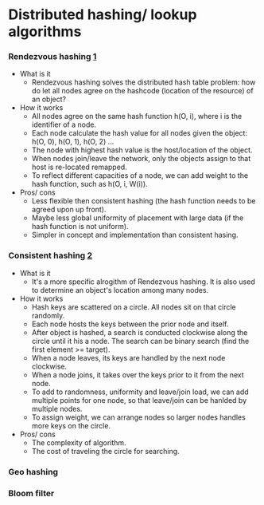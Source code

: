 # Distributed hashing/ lookup algorithms

### Rendezvous hashing [1]
* What is it
    * Rendezvous hashing solves the distributed hash table problem: how do let all nodes agree on the hashcode (location of the resource) of an object?
* How it works
    * All nodes agree on the same hash function h(O, i), where i is the identifier of a node.
    * Each node calculate the hash value for all nodes given the object: h(O, 0), h(O, 1), h(O, 2) ...
    * The node with highest hash value is the host/location of the object.
    * When nodes join/leave the network, only the objects assign to that host is re-located remapped.
    * To reflect different capacities of a node, we can add weight to the hash function, such as h(O, i, W(i)).
* Pros/ cons
    * Less flexible then consistent hashing (the hash function needs to be agreed upon up front).
    * Maybe less global uniformity of placement with large data (if the hash function is not uniform).
    * Simpler in concept and implementation than consistent hasing.

### Consistent hashing [2]
* What is it
    * It's a more specific alrogithm of Rendezvous hashing. It is also used to determine an object's location among many nodes.
* How it works
    * Hash keys are scattered on a circle. All nodes sit on that circle randomly.
    * Each node hosts the keys between the prior node and itself. 
    * After object is hashed, a search is conducted clockwise along the circle until it his a node. The search can be binary search (find the first element >= target).
    * When a node leaves, its keys are handled by the next node clockwise.
    * When a node joins, it takes over the keys prior to it from the next node.
    * To add to randomness, uniformity and leave/join load, we can add multiple points for one node, so that leave/join can be hanlded by multiple nodes.
    * To assign weight, we can arrange nodes so larger nodes handles more keys on the circle.
* Pros/ cons
    * The complexity of algorithm.
    * The cost of traveling the circle for searching.


### Geo hashing

### Bloom filter


[1]: https://en.wikipedia.org/wiki/Rendezvous_hashing
[2]: http://highscalability.com/blog/2018/6/18/how-ably-efficiently-implemented-consistent-hashing.html